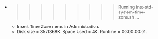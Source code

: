 * >>>>>>>>> Running inst-std-system-time-zone.sh ...
  * Insert Time Zone menu in Administration.
  * Disk size = 3571368K. Space Used = 4K. Runtime = 00:00:00:01.
